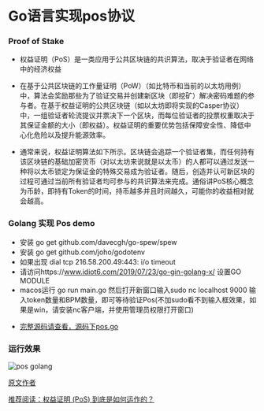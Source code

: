 # Go语言实现pos协议

### Proof of Stake

+ 权益证明（PoS）是一类应用于公共区块链的共识算法，取决于验证者在网络中的经济权益

+ 在基于公共区块链的工作量证明（PoW）（如比特币和当前的以太坊用例）中，算法会奖励那些为了验证交易并创建新区块（即挖矿）解决密码难题的参与者。在基于权益证明的公共区块链（如以太坊即将实现的Casper协议）中，一组验证者轮流提议并票决下一个区块，而每位验证者的投票权重取决于其保证金额的大小（即权益）。权益证明的重要优势包括保障安全性、降低中心化危险以及提升能源效率。

+ 通常来说，权益证明算法如下所示。区块链会追踪一个验证者集，而任何持有该区块链的基础加密货币（对以太坊来说就是以太币）的人都可以通过发送一种将以太币锁定为保证金的特殊交易成为验证者。随后，创造并认可新区块的过程可通过当前所有验证者均可参与的共识算法来完成。通俗讲PoS核心概念为币龄，即持有Token的时间，持币越多并且时间越久，可能你的收益相对就会越高。


### Golang 实现 Pos demo

* 安装 go get github.com/davecgh/go-spew/spew
* 安装 go get github.com/joho/godotenv
* 如果出现 dial tcp 216.58.200.49:443: i/o timeout
* 请访问https://www.idiot6.com/2019/07/23/go-gin-golang-x/ 设置GO MODULE
* macos运行 go run main.go 然后打开新窗口输入sudo nc localhost 9000 输入token数量和BPM数量，即可等待验证Pos(不加sudo看不到输入框效果，如果是win，请安装nc客户端，并使用管理员权限打开窗口)

+ [完整源码请查看，源码下pos.go](https://github.com/chuhemiao/go-basic-example)

### 运行效果


![pos golang](https://cdn.bsatoshi.com/2020/01/01/15778570421506.jpg)


[原文作者](http://www.wuecho.com/2018/05/22/Go%E8%AF%AD%E8%A8%80%E5%AE%9E%E7%8E%B0PoS%E5%85%B1%E8%AF%86%E7%AE%97%E6%B3%95/)

[推荐阅读：权益证明 (PoS) 到底是如何运作的？](https://www.chainnews.com/articles/857317204261.htm)